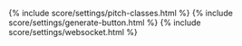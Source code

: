 {% include score/settings/pitch-classes.html %}
{% include score/settings/generate-button.html %}
{% include score/settings/websocket.html %}
